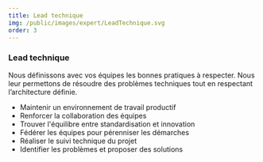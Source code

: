 ```yaml
---
title: Lead technique
img: /public/images/expert/LeadTechnique.svg
order: 3
---
```


### Lead technique

Nous définissons avec vos équipes les bonnes pratiques à respecter. Nous leur permettons de résoudre des problèmes techniques tout en respectant l’architecture définie.

* Maintenir un environnement de travail productif
* Renforcer la collaboration des équipes
* Trouver l'équilibre entre standardisation et innovation
* Fédérer les équipes pour pérenniser les démarches
* Réaliser le suivi technique du projet
* Identifier les problèmes et proposer des solutions
